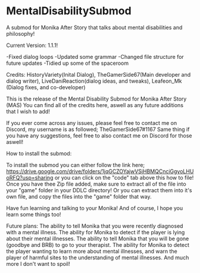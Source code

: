 # MentalDisabilitySubmod
A submod for Monika After Story that talks about mental disabilities and philosophy!

Current Version: 1.1.1!

-Fixed dialog loops
-Updated some grammar
-Changed file structure for future updates
-Tidied up some of the spaceroom

Credits:
HistoryVariety(Inital Dialog), TheGamerSide67(Main developer and dialog writer), LiveDaniReaction(dialog ideas, and tweaks), Leafeon_Mk (Dialog fixes, and co-developer)


This is the release of the Mental Disability Submod for Monika After Story (MAS)
You can find all of the credits here, aswell as any future additions that I wish to add!

If you ever come across any issues, please feel free to contact me on Discord, my username is as followed; TheGamerSide67#1167
Same thing if you have any suggestions, feel free to also contact me on Discord for those aswell!

How to install the submod:

  To install the submod you can either follow the link here; https://drive.google.com/drive/folders/1jqGCZOYajwVSjHBMQCnciGgyoLHUoRFQ?usp=sharing or you can click on the "code" tab above this how to file!
  Once you have thee Zip file added, make sure to extract all of the file into your "game" folder in your DDLC directory! Or you can extract them into it's own file, and copy the files into the "game" folder that way.

Have fun learning and talking to your Monika!
And of course, I hope you learn some things too!


Future plans:
The ability to tell Monika that you were recently diagnosed with a mental illness.
The ability for Monika to detect if the player is lying about their mental illnesses.
The ability to tell Monika that you will be gone (goodbye and BRB) to go to your therapist.
The ability for Monika to detect the player wanting to learn more about mental illnesses, and warn the player of harmful sites to the understanding of mental illnesses.
And much more I don't want to spoil!


